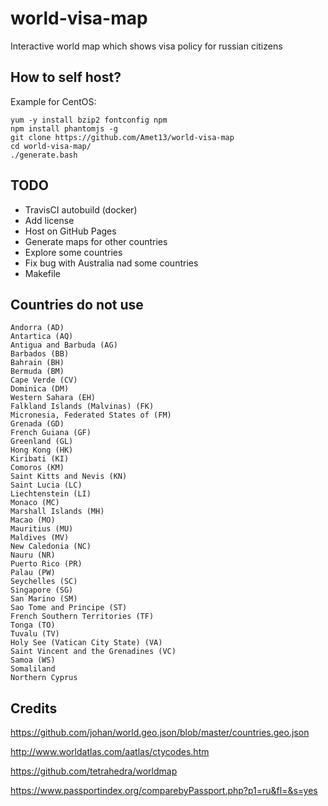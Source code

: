 world-visa-map
==============

Interactive world map which shows visa policy for russian citizens

How to self host?
-----------------

Example for CentOS:
```
yum -y install bzip2 fontconfig npm
npm install phantomjs -g
git clone https://github.com/Amet13/world-visa-map
cd world-visa-map/
./generate.bash
```

TODO
----

* TravisCI autobuild (docker)
* Add license
* Host on GitHub Pages
* Generate maps for other countries
* Explore some countries
* Fix bug with Australia nad some countries
* Makefile

Countries do not use
--------------------

```
Andorra (AD)
Antartica (AQ)
Antigua and Barbuda (AG)
Barbados (BB)
Bahrain (BH)
Bermuda (BM)
Cape Verde (CV)
Dominica (DM)
Western Sahara (EH)
Falkland Islands (Malvinas) (FK)
Micronesia, Federated States of (FM)
Grenada (GD)
French Guiana (GF)
Greenland (GL)
Hong Kong (HK)
Kiribati (KI)
Comoros (KM)
Saint Kitts and Nevis (KN)
Saint Lucia (LC)
Liechtenstein (LI)
Monaco (MC)
Marshall Islands (MH)
Macao (MO)
Mauritius (MU)
Maldives (MV)
New Caledonia (NC)
Nauru (NR)
Puerto Rico (PR)
Palau (PW)
Seychelles (SC)
Singapore (SG)
San Marino (SM)
Sao Tome and Principe (ST)
French Southern Territories (TF)
Tonga (TO)
Tuvalu (TV)
Holy See (Vatican City State) (VA)
Saint Vincent and the Grenadines (VC)
Samoa (WS)
Somaliland
Northern Cyprus
```

Credits
-------

https://github.com/johan/world.geo.json/blob/master/countries.geo.json

http://www.worldatlas.com/aatlas/ctycodes.htm

https://github.com/tetrahedra/worldmap

https://www.passportindex.org/comparebyPassport.php?p1=ru&fl=&s=yes
